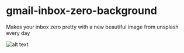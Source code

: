 # gmail-inbox-zero-background
Makes your inbox zero pretty with a new beautiful image from unsplash every day

![alt text](https://lh3.googleusercontent.com/JehvqxajT9dMSoRoKQ0RNxFtMPIvuVBXqWr_g5ODViMlb7Vb0IQ6KNz0Xb4rQQ34JoWN4aZx7Q=w640-h400-e365)
